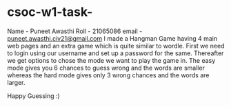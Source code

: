 # csoc-w1-task-
Name - Puneet Awasthi
Roll - 21065086
email - puneet.awasthi.civ21@gmail.com
I made a Hangman Game having 4 main web pages and an extra game which is quite similar to wordle.
First we need to login using our username and set up a password for the same. Thereafter we get options to chose the mode we want to play the game in. The easy mode gives you 6 chances to guess wrong and the words are smaller whereas the hard mode gives only 3 wrong chances and the words are larger.

Happy Guessing :)